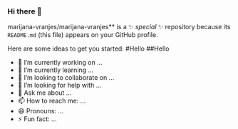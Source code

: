 ### Hi there 👋

marijana-vranjes/marijana-vranjes** is a ✨ _special_ ✨ repository because its `README.md` (this file) appears on your GitHub profile.

Here are some ideas to get you started:
#Hello 
##Hello
- 🔭 I’m currently working on ...
- 🌱 I’m currently learning ...
- 👯 I’m looking to collaborate on ...
- 🤔 I’m looking for help with ...
- 💬 Ask me about ...
- 📫 How to reach me: ...
- 😄 Pronouns: ...
- ⚡ Fun fact: ...
